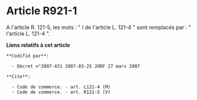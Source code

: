 # Article R921-1

A l'article R. 121-5, les mots : " I de l'article L. 121-4 " sont remplacés par : " l'article L. 121-4 ".

**Liens relatifs à cet article**

	**Codifié par**:

	  - Décret n°2007-431 2007-03-25 JORF 27 mars 2007

	**Cite**:

	  - Code de commerce. - art. L121-4 (M)
	  - Code de commerce. - art. R121-5 (V)
